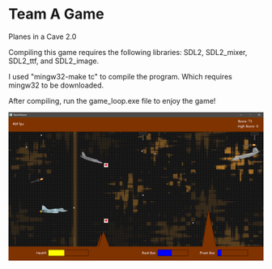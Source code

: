 # Team A Game

Planes in a Cave 2.0

Compiling this game requires the following libraries: SDL2, SDL2_mixer, SDL2_ttf, and SDL2_image.

I used "mingw32-make tc" to compile the program. Which requires mingw32 to be downloaded.

After compiling, run the game_loop.exe file to enjoy the game!

![](Screenshot.png)

